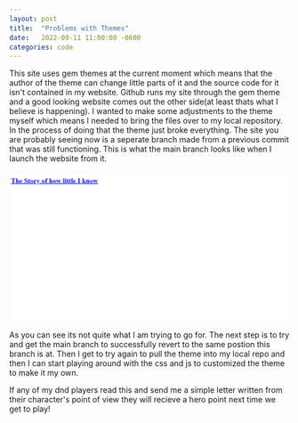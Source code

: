 ```yaml
---
layout: post
title:  "Problems with Themes"
date:   2022-09-11 11:00:00 -0600
categories: code
---
```


This site uses gem themes at the current moment which means that the author of the theme can change little parts of it and the source code for it isn't contained in my website. Github runs my site through the gem theme and a good looking website comes out the other side(at least thats what I believe is happening). I wanted to make some adjustments to the theme myself which means I needed to bring the files over to my local repository. In the process of doing that the theme just broke everything. The site you are probably seeing now is a seperate branch made from a previous commit that was still functioning. This is what the main branch looks like when I launch the website from it.

![Broken Homepage](/assests/Broken%20homepage.png "Broken Homepage")

As you can see its not quite what I am trying to go for. The next step is to try and get the main branch to successfully revert to the same postion this branch is at. Then I get to try again to pull the theme into my local repo and then I can start playing around with the css and js to customized the theme to make it my own.

If any of my dnd players read this and send me a simple letter written from their character's point of view they will recieve a hero point next time we get to play!